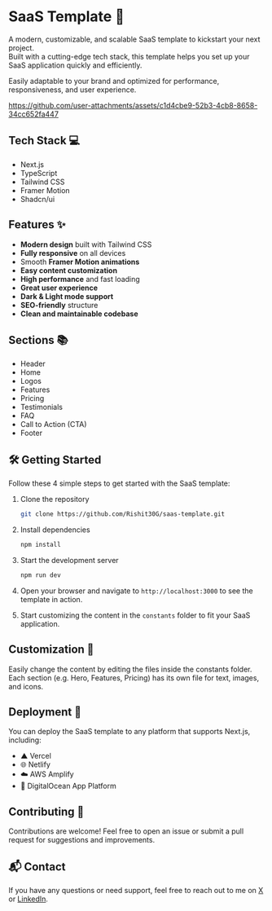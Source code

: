# SaaS Template 🚀

A modern, customizable, and scalable SaaS template to kickstart your next project.  
Built with a cutting-edge tech stack, this template helps you set up your SaaS application quickly and efficiently.

Easily adaptable to your brand and optimized for performance, responsiveness, and user experience.


https://github.com/user-attachments/assets/c1d4cbe9-52b3-4cb8-8658-34cc652fa447


## Tech Stack 💻

- Next.js  
- TypeScript  
- Tailwind CSS  
- Framer Motion  
- Shadcn/ui  



## Features ✨ 

- **Modern design** built with Tailwind CSS  
- **Fully responsive** on all devices  
- Smooth **Framer Motion animations**  
- **Easy content customization**  
- **High performance** and fast loading  
- **Great user experience**  
- **Dark & Light mode support**  
- **SEO-friendly** structure  
- **Clean and maintainable codebase**  



## Sections 📚

- Header  
- Home  
- Logos  
- Features  
- Pricing  
- Testimonials  
- FAQ  
- Call to Action (CTA)  
- Footer  



## 🛠️ Getting Started

Follow these 4 simple steps to get started with the SaaS template:

1. Clone the repository
   ```bash
   git clone https://github.com/Rishit30G/saas-template.git
   ```
2. Install dependencies
   ```bash
   npm install
   ```
3. Start the development server
   ```bash
   npm run dev
   ```
4. Open your browser and navigate to `http://localhost:3000` to see the template in action.

5. Start customizing the content in the `constants` folder to fit your SaaS application.



## Customization 🎨

Easily change the content by editing the files inside the constants folder. Each section (e.g. Hero, Features, Pricing) has its own file for text, images, and icons.



## Deployment 🚀 

You can deploy the SaaS template to any platform that supports Next.js, including:
-  ▲ Vercel
- 🌐 Netlify
- ☁️ AWS Amplify
- 🐳 DigitalOcean App Platform



## Contributing 🤝 

Contributions are welcome!
Feel free to open an issue or submit a pull request for suggestions and improvements.



## 📬 Contact

If you have any questions or need support, feel free to reach out to me on [X](https://x.com/rishit30g) or [LinkedIn](https://www.linkedin.com/in/rishit-gupta-4b18841b1/).
